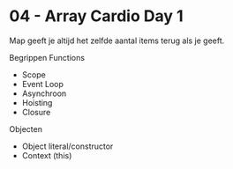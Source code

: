 # 04 - Array Cardio Day 1

Map geeft je altijd het zelfde aantal items terug als je geeft.

Begrippen
Functions
-	Scope
-	Event Loop
-	Asynchroon
-	Hoisting
-	Closure

Objecten
-	Object literal/constructor
-	Context (this)
